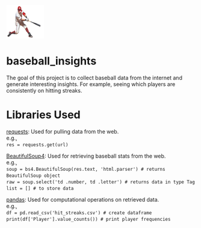 <img src='photos/baseball_player.png' alt='baseball player' style='width: 100px; height: 90px'>

# baseball_insights
The goal of this project is to collect baseball data from the internet and generate
interesting insights. For example, seeing which players are consistently on hitting streaks.

# Libraries Used
[requests](https://pypi.org/project/requests/): Used for pulling data from the web. <br>
e.g., <br>
`res = requests.get(url)`<br>

[BeautifulSoup4](https://pypi.org/project/beautifulsoup4/): Used for retrieving baseball stats from the web.
<br>
e.g., <br>
`soup = bs4.BeautifulSoup(res.text, 'html.parser') # returns BeautifulSoup object` <br>
`raw = soup.select('td .number, td .letter') # returns data in type Tag` <br>
`list = [] # to store data` <br>

[pandas](https://pandas.pydata.org/docs/): Used for computational operations on retrieved data.
<br>
e.g.,<br>
`df = pd.read_csv('hit_streaks.csv') # create dataframe`<br>
`print(df['Player'].value_counts()) # print player frequencies`
